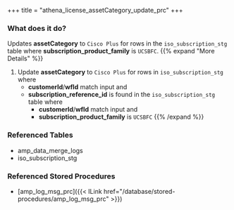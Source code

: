 +++
title = "athena_license_assetCategory_update_prc"
+++

### What does it do?
Updates **assetCategory** to `Cisco Plus` for rows in the `iso_subscription_stg` table where **subscription_product_family** is `UCSBFC`.
{{% expand "More Details" %}}
1. Update **assetCategory** to `Cisco Plus` for rows in `iso_subscription_stg` where
   - **customerId**/**wfId** match input and
   - **subscription_reference_id** is found in the `iso_subscription_stg` table where
     - **customerId**/**wfId** match input and
     - **subscription_product_family** is `UCSBFC`
{{% /expand %}}

### Referenced Tables
- amp_data_merge_logs
- iso_subscription_stg

### Referenced Stored Procedures
- [amp_log_msg_prc]({{< ILink href="/database/stored-procedures/amp_log_msg_prc" >}})
